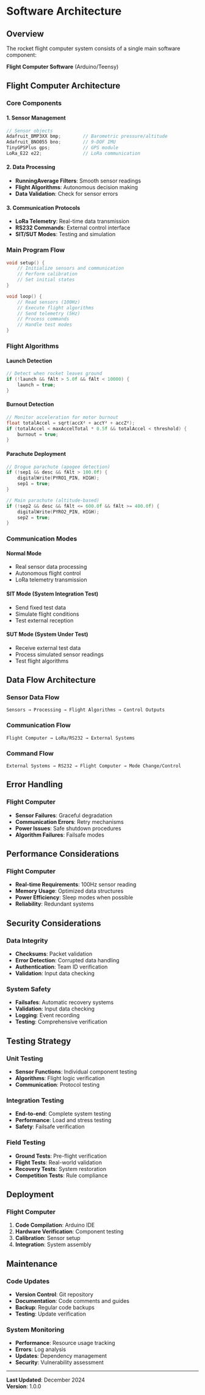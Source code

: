 # Software Architecture

## Overview

The rocket flight computer system consists of a single main software component:

**Flight Computer Software** (Arduino/Teensy)

## Flight Computer Architecture

### Core Components

#### 1. Sensor Management
```cpp
// Sensor objects
Adafruit_BMP3XX bmp;        // Barometric pressure/altitude
Adafruit_BNO055 bno;        // 9-DOF IMU
TinyGPSPlus gps;            // GPS module
LoRa_E22 e22;               // LoRa communication
```

#### 2. Data Processing
- **RunningAverage Filters**: Smooth sensor readings
- **Flight Algorithms**: Autonomous decision making
- **Data Validation**: Check for sensor errors

#### 3. Communication Protocols
- **LoRa Telemetry**: Real-time data transmission
- **RS232 Commands**: External control interface
- **SIT/SUT Modes**: Testing and simulation

### Main Program Flow

```cpp
void setup() {
    // Initialize sensors and communication
    // Perform calibration
    // Set initial states
}

void loop() {
    // Read sensors (100Hz)
    // Execute flight algorithms
    // Send telemetry (5Hz)
    // Process commands
    // Handle test modes
}
```

### Flight Algorithms

#### Launch Detection
```cpp
// Detect when rocket leaves ground
if (!launch && fAlt > 5.0f && fAlt < 10000) {
    launch = true;
}
```

#### Burnout Detection
```cpp
// Monitor acceleration for motor burnout
float totalAccel = sqrt(accX² + accY² + accZ²);
if (totalAccel < maxAccelTotal * 0.5f && totalAccel < threshold) {
    burnout = true;
}
```

#### Parachute Deployment
```cpp
// Drogue parachute (apogee detection)
if (!sep1 && desc && fAlt > 100.0f) {
    digitalWrite(PYRO1_PIN, HIGH);
    sep1 = true;
}

// Main parachute (altitude-based)
if (!sep2 && desc && fAlt <= 600.0f && fAlt >= 400.0f) {
    digitalWrite(PYRO2_PIN, HIGH);
    sep2 = true;
}
```

### Communication Modes

#### Normal Mode
- Real sensor data processing
- Autonomous flight control
- LoRa telemetry transmission

#### SIT Mode (System Integration Test)
- Send fixed test data
- Simulate flight conditions
- Test external reception

#### SUT Mode (System Under Test)
- Receive external test data
- Process simulated sensor readings
- Test flight algorithms

## Data Flow Architecture

### Sensor Data Flow
```
Sensors → Processing → Flight Algorithms → Control Outputs
```

### Communication Flow
```
Flight Computer → LoRa/RS232 → External Systems
```

### Command Flow
```
External Systems → RS232 → Flight Computer → Mode Change/Control
```

## Error Handling

### Flight Computer
- **Sensor Failures**: Graceful degradation
- **Communication Errors**: Retry mechanisms
- **Power Issues**: Safe shutdown procedures
- **Algorithm Failures**: Failsafe modes

## Performance Considerations

### Flight Computer
- **Real-time Requirements**: 100Hz sensor reading
- **Memory Usage**: Optimized data structures
- **Power Efficiency**: Sleep modes when possible
- **Reliability**: Redundant systems

## Security Considerations

### Data Integrity
- **Checksums**: Packet validation
- **Error Detection**: Corrupted data handling
- **Authentication**: Team ID verification
- **Validation**: Input data checking

### System Safety
- **Failsafes**: Automatic recovery systems
- **Validation**: Input data checking
- **Logging**: Event recording
- **Testing**: Comprehensive verification

## Testing Strategy

### Unit Testing
- **Sensor Functions**: Individual component testing
- **Algorithms**: Flight logic verification
- **Communication**: Protocol testing

### Integration Testing
- **End-to-end**: Complete system testing
- **Performance**: Load and stress testing
- **Safety**: Failsafe verification

### Field Testing
- **Ground Tests**: Pre-flight verification
- **Flight Tests**: Real-world validation
- **Recovery Tests**: System restoration
- **Competition Tests**: Rule compliance

## Deployment

### Flight Computer
1. **Code Compilation**: Arduino IDE
2. **Hardware Verification**: Component testing
3. **Calibration**: Sensor setup
4. **Integration**: System assembly

## Maintenance

### Code Updates
- **Version Control**: Git repository
- **Documentation**: Code comments and guides
- **Backup**: Regular code backups
- **Testing**: Update verification

### System Monitoring
- **Performance**: Resource usage tracking
- **Errors**: Log analysis
- **Updates**: Dependency management
- **Security**: Vulnerability assessment

---

**Last Updated**: December 2024  
**Version**: 1.0.0
